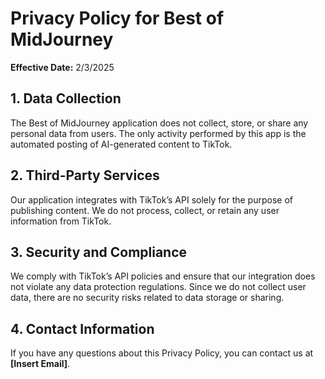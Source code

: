 # Privacy Policy for Best of MidJourney

**Effective Date:** 2/3/2025

## 1. Data Collection
The Best of MidJourney application does not collect, store, or share any personal data from users. The only activity performed by this app is the automated posting of AI-generated content to TikTok.

## 2. Third-Party Services
Our application integrates with TikTok’s API solely for the purpose of publishing content. We do not process, collect, or retain any user information from TikTok.

## 3. Security and Compliance
We comply with TikTok’s API policies and ensure that our integration does not violate any data protection regulations. Since we do not collect user data, there are no security risks related to data storage or sharing.

## 4. Contact Information
If you have any questions about this Privacy Policy, you can contact us at **[Insert Email]**.
